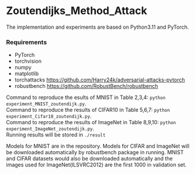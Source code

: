 # Zoutendijks_Method_Attack
The implementation and experiments are based on Python3.11 and PyTorch. 
### Requirements
- PyTorch
- torchvision
- numpy
- matplotlib
- torchattacks https://github.com/Harry24k/adversarial-attacks-pytorch
- robustbench https://github.com/RobustBench/robustbench


Command to reproduce the esults of MNIST in Table 2,3,4:  ```python experiment_MNIST_zoutendijk.py```.<br>
Command to reproduce the results of CIFAR10 in Table 5,6,7:  ```python experiment_Cifar10_zoutendijk.py```.<br>
Command to reproduce the results of ImageNet in Table 8,9,10:  ```python experiment_ImageNet_zoutendijk.py```.<br>
Running results will be stored in ```./result```

Models for MNIST are in the repository. Models for CIFAR and ImageNet will be downloaded automatically by robustbench package in running. MNIST and CIFAR datasets would also be downloaded automatically and the images used for ImageNet(ILSVRC2012) are the first 1000 in validation set. <br>
